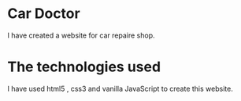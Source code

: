 
# Car Doctor

I have created a website for car repaire shop.


# The technologies used

I have used html5 , css3 and vanilla JavaScript to create this website.
